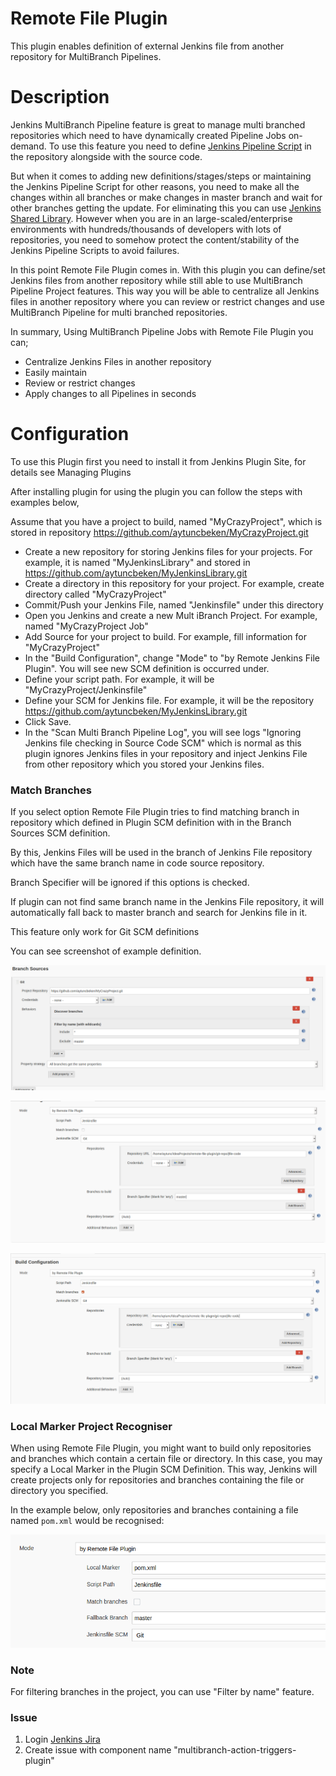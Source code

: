 Remote File Plugin
==========================

This plugin enables definition of external Jenkins file from another repository for MultiBranch Pipelines.

# Description
Jenkins MultiBranch Pipeline feature is great to manage multi branched repositories which need to have
dynamically created Pipeline Jobs on-demand. To use this feature you need to define 
[Jenkins Pipeline Script](https://github.com/jenkinsci/workflow-plugin/blob/master/TUTORIAL.md#understanding-flow-scripts)
in the repository alongside with the source code. 

But when it comes to adding new definitions/stages/steps or maintaining
the Jenkins Pipeline Script for other reasons, you need to make all the changes within all branches or make changes in master branch 
and wait for other branches getting the update. 
For eliminating this you can use [Jenkins Shared Library](https://jenkins.io/doc/book/pipeline/shared-libraries/).
However when you are in an large-scaled/enterprise environments with hundreds/thousands of developers with lots of repositories,
you need to somehow protect the content/stability of the Jenkins Pipeline Scripts to avoid failures. 

In this point Remote File Plugin comes in. With this plugin you can define/set Jenkins files from another
repository while still able to use MultiBranch Pipeline Project features. This way you will be able to centralize all Jenkins files 
in another repository where you can review or restrict changes and use MultiBranch Pipeline for multi branched repositories.

In summary, Using MultiBranch Pipeline Jobs with Remote File Plugin you can;

- Centralize Jenkins Files in another repository
- Easily maintain
- Review or restrict changes
- Apply changes to all Pipelines in seconds

# Configuration

To use this Plugin first you need to install it from Jenkins Plugin Site, for details see Managing Plugins

After installing plugin for using the plugin you can follow the steps with examples below,

Assume that you have a project to build, named "MyCrazyProject", which is stored in repository https://github.com/aytuncbeken/MyCrazyProject.git

- Create a new repository for storing Jenkins files for your projects. For example, it is named "MyJenkinsLibrary" and stored in https://github.com/aytuncbeken/MyJenkinsLibrary.git
- Create a directory in this repository for your project. For example, create directory called "MyCrazyProject"
- Commit/Push your Jenkins File, named "Jenkinsfile" under this directory
- Open you Jenkins and create a new Mult iBranch Project. For example, named "MyCrazyProject Job"
- Add Source for your project to build. For example, fill information for "MyCrazyProject"
- In the "Build Configuration", change "Mode" to "by Remote Jenkins File Plugin". You will see new SCM definition is occurred under.
- Define your script path. For example, it will be "MyCrazyProject/Jenkinsfile"
- Define your SCM for Jenkins file. For example, it will be the repository https://github.com/aytuncbeken/MyJenkinsLibrary.git
- Click Save.
- In the "Scan Multi Branch Pipeline Log", you will see logs "Ignoring Jenkins file checking in Source Code SCM" which is normal as this plugin ignores Jenkins files in your repository and inject Jenkins File from other repository which you stored your Jenkins files.

### Match Branches

If you select option Remote File Plugin tries to find matching branch in repository which defined in Plugin SCM definition with in the Branch Sources SCM definition.

By this, Jenkins Files will be used in the branch of Jenkins File repository which have the same branch name in code source repository.

Branch Specifier will be ignored if this options is checked.

If plugin can not find same branch name in the Jenkins File repository, it will automatically fall back to master branch and search for Jenkins file in it.

This feature only work for Git SCM definitions

You can see screenshot of example definition.

![](images/multibranch-pipeline-definition-1.png)

![](images/multibranch-pipeline-definition-2.png)

![](images/multibranch-pipeline-definition-3.png)

### Local Marker Project Recogniser

When using Remote File Plugin, you might want to build only repositories and branches which contain a certain file or directory.
In this case, you may specify a Local Marker in the Plugin SCM Definition. This way, Jenkins will create projects only
for repositories and branches containing the file or directory you specified.

In the example below, only repositories and branches containing a file named `pom.xml` would be recognised:

![](images/multibranch-pipeline-local-file-1.png)

### Note

For filtering branches in the project, you can use "Filter by name" feature.

### Issue

1. Login [Jenkins Jira](https://issues.jenkins-ci.org/secure/Dashboard.jspa) 
2. Create issue with component name "multibranch-action-triggers-plugin"


